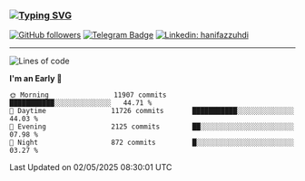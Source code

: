 ### [![Typing SVG](https://readme-typing-svg.herokuapp.com?font=lato&size=22&lines=Hi+There+👋)](https://git.io/typing-svg) 

[![GitHub followers](https://img.shields.io/github/followers/hanifazzuhdi?label=Follow&style=social)](https://github.com/hanifazzuhdi/?tab=follow) 
[![Telegram Badge](https://img.shields.io/badge/-hanif0198-blue?style=social&logo=telegram&link=https://www.t.me/hanif0198/)](https://www.t.me/hanif0198/) 
[![Linkedin: hanifazzuhdi](https://img.shields.io/badge/-hanifazzuhdi-blue?style=flat-square&logo=Linkedin&logoColor=white&link=https://www.linkedin.com/in/hanif-az-zuhdi-69688019b/)](https://www.linkedin.com/in/hanif-az-zuhdi-69688019b/) 

<hr/>

<!--START_SECTION:waka-->
![Lines of code](https://img.shields.io/badge/From%20Hello%20World%20I%27ve%20Written-83.0%20million%20lines%20of%20code-blue)

**I'm an Early 🐤** 

```text
🌞 Morning                11907 commits       ███████████░░░░░░░░░░░░░░   44.71 % 
🌆 Daytime                11726 commits       ███████████░░░░░░░░░░░░░░   44.03 % 
🌃 Evening                2125 commits        ██░░░░░░░░░░░░░░░░░░░░░░░   07.98 % 
🌙 Night                  872 commits         █░░░░░░░░░░░░░░░░░░░░░░░░   03.27 % 
```



 Last Updated on 02/05/2025 08:30:01 UTC
<!--END_SECTION:waka-->

